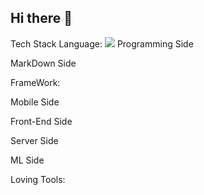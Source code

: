 ## Hi there 👋

Tech Stack
Language:  <img src="https://img.shields.io/badge/Java-007396?style=flat&logo=OpenJDK&logoColor=white"/>
Programming Side
              

MarkDown Side
   

FrameWork:

Mobile Side
     

Front-End Side
  

Server Side
    

ML Side
 

Loving Tools:
       

